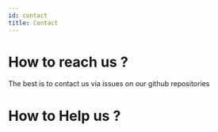 ```yaml
---
id: contact
title: Contact
---
```


# How to reach us ?

The best is to contact us via issues on our github repositories

# How to Help us ?
